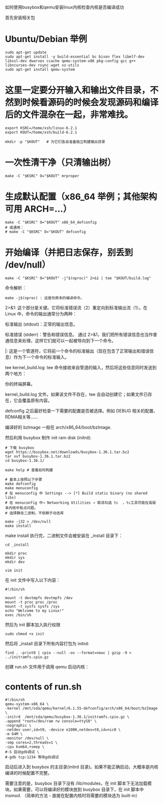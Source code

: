 如何使用busybox和qemu安装linux内核检查内核是否编译成功

首先安装相关包

# Ubuntu/Debian 举例
    sudo apt-get update
    sudo apt-get install -y build-essential bc bison flex libelf-dev libssl-dev dwarves ccache qemu-system-x86 pkg-config gcc g++ libncurses-dev rsync wget xz-utils  
    sudo apt-get install qemu-system 


 
# 这里一定要分开输入和输出文件目录，不然到时候看源码的时候会发现源码和编译后的文件混杂在一起，非常难找。

    export KSRC=/home/xsh/linux-6.2.1
    export KOUT=/home/xsh/build-6.2.1

    mkdir -p "$KOUT"   # 为它们各自准备独立构建输出目录

# 一次性清干净（只清输出树）
    make -C "$KSRC" O="$KOUT" mrproper

# 生成默认配置（x86_64 举例；其他架构可用 ARCH=...）
    make -C "$KSRC" O="$KOUT" x86_64_defconfig
    # 或通用：
    # make -C "$KSRC" O="$KOUT" defconfig

# 开始编译（并把日志保存，别丢到 /dev/null）
    make -C "$KSRC" O="$KOUT" -j"$(nproc)" 2>&1 | tee "$KOUT/build.log"

命令解析：

    make -j$(nproc) : 这是你原本的编译命令。

2>&1: 这个部分是关键。它将标准错误流（2）重定向到标准输出流（1）。在 Linux 中，命令的输出通常分为两种：

标准输出 (stdout)：正常的输出信息。

标准错误 (stderr)：警告和错误信息。
通过 2>&1，我们把所有错误信息也当作普通信息来处理，这样它们就可以一起被导向到下一个命令。

|: 这是一个管道符，它将前一个命令的标准输出（现在包含了正常输出和错误信息）作为下一个命令的标准输入。

tee kernel_build.log: tee 命令接收来自管道的输入，然后将这些信息同时发送到两个地方：

你的终端屏幕。

kernel_build.log 文件。如果该文件不存在，tee 会自动创建它；如果文件已存在，它会覆盖原有内容。


defconfig 之后最好检查一下需要的配置是否被选择。例如 DEBUG 相关的配置、RDMA相关等……

编译好的 bzImage 一般在 arch/x86_64/boot/bzImage.

然后利用 busybox 制作 init ram disk (initrd):

    # 下载 busybox
    wget https://busybox.net/downloads/busybox-1.36.1.tar.bz2
    tar xvf busybox-1.36.1.tar.bz2
    cd busybox-1.36.1/

    make help # 查看如何构建

    # 基本上按照以下步骤
    make defconfig
    make menuconfig 
    # 在 menuconfig 中 Settings --> [*] Build static binary (no shared libs)
    # 在 menuconfig 中→ Networking Utilities → 取消勾选 tc  ，tc工具可能在高版本内核中有点问题。
    # 选择静态二进制，不依赖于动态库

    make -j32 > /dev/null
    make install

make install 执行完，二进制文件会被安装在 _install 目录下：

    cd _install

    mkdir proc
    mkdir sys
    mkdir dev

    vim init
在 init 文件中写入以下内容：

    #!/bin/sh

    mount -t devtmpfs devtmpfs /dev
    mount -t proc proc /proc
    mount -t sysfs sysfs /sys
    echo "Welcome to my Linux!"
    exec /bin/sh
然后为 init 脚本加入执行权限

    sudo chmod +x init
然后将 _install 目录下所有内容打包为 initrd:

    find . -print0 | cpio --null -ov --format=newc | gzip -9 > ../initramfs.cpio.gz
创建 run.sh 文件用于调用 qemu 启动内核：

# contents of run.sh
    #!/bin/sh
    qemu-system-x86_64 \
    -kernel /mnt/sda/qemu/kernel/6.1.55-defconfig/arch/x86_64/boot/bzImage \
    -initrd  /mnt/sda/qemu/busybox-1.36.1/initramfs.cpio.gz \
    -append "root=/dev/ram rw console=ttyS0" \
    -nographic \
    -netdev user,id=t0, -device e1000,netdev=t0,id=nic0 \
    -m 64M \
    -monitor /dev/null \
    -smp cores=2,threads=1 \
    -cpu kvm64,+smep \
    #-S 启动gdb调试 \
    #-gdb tcp:1234 等待gdb调试
启动后进入到 busybox 的主目录(initrd 目录)。如果不能正确启动，大概率是内核编译的时候配置不完整。

需要注意的是，busybox 目录下没有 /lib/modules，在 init 脚本下无法加载模块。如果需要，可以将编译好的模块放到 busybox 目录下，在 init 脚本中 insmod. （简单的方法 - 直接在配置内核时将需要的模块选为 built-in）